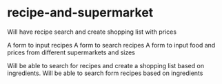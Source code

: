 # recipe-and-supermarket
Will have recipe search and create shopping list with prices

A form to input recipes
A form to search recipes
A form to input food and prices from different supermarkets and sizes

Will be able to search for recipes and create a shopping list based on ingredients.
Will be able to search form recipes based on ingredients

